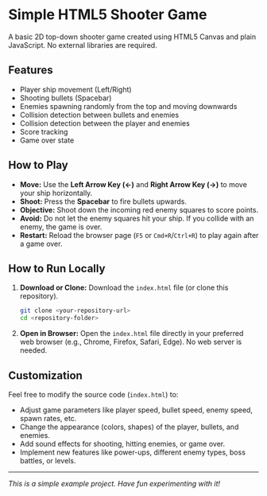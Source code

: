 # Simple HTML5 Shooter Game

A basic 2D top-down shooter game created using HTML5 Canvas and plain JavaScript. No external libraries are required.

## Features

* Player ship movement (Left/Right)
* Shooting bullets (Spacebar)
* Enemies spawning randomly from the top and moving downwards
* Collision detection between bullets and enemies
* Collision detection between the player and enemies
* Score tracking
* Game over state

## How to Play

* **Move:** Use the **Left Arrow Key (←)** and **Right Arrow Key (→)** to move your ship horizontally.
* **Shoot:** Press the **Spacebar** to fire bullets upwards.
* **Objective:** Shoot down the incoming red enemy squares to score points.
* **Avoid:** Do not let the enemy squares hit your ship. If you collide with an enemy, the game is over.
* **Restart:** Reload the browser page (`F5` or `Cmd+R`/`Ctrl+R`) to play again after a game over.

## How to Run Locally

1.  **Download or Clone:** Download the `index.html` file (or clone this repository).
    ```bash
    git clone <your-repository-url>
    cd <repository-folder>
    ```
2.  **Open in Browser:** Open the `index.html` file directly in your preferred web browser (e.g., Chrome, Firefox, Safari, Edge). No web server is needed.


## Customization

Feel free to modify the source code (`index.html`) to:
* Adjust game parameters like player speed, bullet speed, enemy speed, spawn rates, etc.
* Change the appearance (colors, shapes) of the player, bullets, and enemies.
* Add sound effects for shooting, hitting enemies, or game over.
* Implement new features like power-ups, different enemy types, boss battles, or levels.

---

*This is a simple example project. Have fun experimenting with it!*
